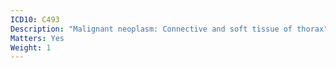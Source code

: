 ```yaml
---
ICD10: C493
Description: "Malignant neoplasm: Connective and soft tissue of thorax"
Matters: Yes
Weight: 1
---
```


